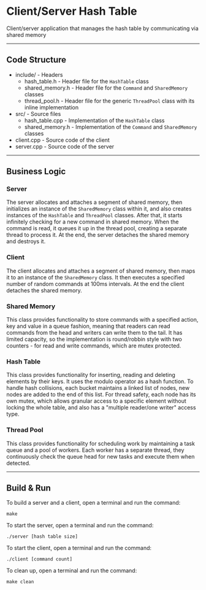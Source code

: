# Client/Server Hash Table

 Client/server application that manages the hash table by communicating via shared memory

***

## Code Structure

* include/ - Headers
    * hash_table.h - Header file for the `HashTable` class
    * shared_memory.h - Header file for the `Command` and `SharedMemory` classes
    * thread_pool.h - Header file for the generic `ThreadPool` class with its inline implementation
* src/ - Source files
    * hash_table.cpp - Implementation of the `HashTable` class
    * shared_memory.h - Implementation of the `Command` and `SharedMemory` classes
* client.cpp - Source code of the client
* server.cpp - Source code of the server

***

## Business Logic

### Server

The server allocates and attaches a segment of shared memory, then initializes an instance of the `SharedMemory` class within it, and also creates instances of the `HashTable` and `ThreadPool` classes. After that, it starts infinitely checking for a new command in shared memory. When the command is read, it queues it up in the thread pool, creating a separate thread to process it. At the end, the server detaches the shared memory and destroys it.

### Client

The client allocates and attaches a segment of shared memory, then maps it to an instance of the `SharedMemory` class. It then executes a specified number of random commands at 100ms intervals. At the end the client detaches the shared memory.

### Shared Memory

This class provides functionality to store commands with a specified action, key and value in a queue fashion, meaning that readers can read commands from the head and writers can write them to the tail. It has limited capacity, so the implementation is round/robbin style with two counters - for read and write commands, which are mutex protected.

### Hash Table

This class provides functionality for inserting, reading and deleting elements by their keys. It uses the modulo operator as a hash function. To handle hash collisions, each bucket maintains a linked list of nodes, new nodes are added to the end of this list. For thread safety, each node has its own mutex, which allows granular access to a specific element without locking the whole table, and also has a "multiple reader/one writer" access type.

### Thread Pool

This class provides functionality for scheduling work by maintaining a task queue and a pool of workers. Each worker has a separate thread, they continuously check the queue head for new tasks and execute them when detected.

***

## Build & Run

To build a server and a client, open a terminal and run the command:
```
make
```

To start the server, open a terminal and run the command:
```
./server [hash table size]
```

To start the client, open a terminal and run the command:
```
./client [command count]
```

To clean up, open a terminal and run the command:
```
make clean
```